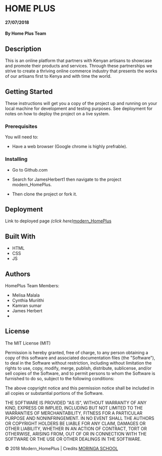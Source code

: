 # HOME PLUS

#### 27/07/2018
#### By **Home Plus Team**

## Description

This is an online platform that partners with Kenyan artisans to showcase and promote their products and services. Through these partnerships we strive to create a thriving online commerce industry that presents the works of our artisans first to Kenya and with time the world.
## Getting Started

These instructions will get you a copy of the project up and running on your local machine for development and testing purposes. See deployment for notes on how to deploy the project on a live system.

### Prerequisites

You will need to: 

* Have a web browser (Google chrome is highly prefrable).


### Installing

* Go to Github.com

* Search for JamesHerbert1 then navigate to the project modern_HomePlus.

* Then clone the project or fork it.

## Deployment

Link to deployed page _(click here)_<a href=https://JamesHerbert1.github.io/modern_HomePlus/ title="Title">modern_HomePlus</a>
## Built With

* HTML
* CSS
* JS

## Authors

HomePlus Team Members:
* Melisa Malala
* Cynthia Muriithi
* Kamran sumar
* James Herbert
* 


## License

The MIT License (MIT)

Permission is hereby granted, free of charge, to any person obtaining a copy of this software and associated documentation files (the "Software"), to deal in the Software without restriction, including without limitation the rights to use, copy, modify, merge, publish, distribute, sublicense, and/or sell copies of the Software, and to permit persons to whom the Software is furnished to do so, subject to the following conditions:

The above copyright notice and this permission notice shall be included in all copies or substantial portions of the Software.

THE SOFTWARE IS PROVIDED "AS IS", WITHOUT WARRANTY OF ANY KIND, EXPRESS OR IMPLIED, INCLUDING BUT NOT LIMITED TO THE WARRANTIES OF MERCHANTABILITY, FITNESS FOR A PARTICULAR PURPOSE AND NONINFRINGEMENT. IN NO EVENT SHALL THE AUTHORS OR COPYRIGHT HOLDERS BE LIABLE FOR ANY CLAIM, DAMAGES OR OTHER LIABILITY, WHETHER IN AN ACTION OF CONTRACT, TORT OR OTHERWISE, ARISING FROM, OUT OF OR IN CONNECTION WITH THE SOFTWARE OR THE USE OR OTHER DEALINGS IN THE SOFTWARE.

&copy; 2018 Modern_HomePlus | Credits <a href="http://moringaschool.com/" title="Title">MORINGA SCHOOL</a>
